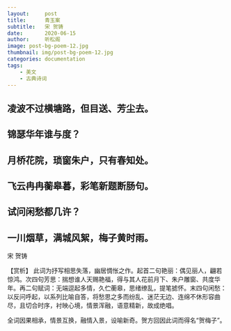 ```yaml
---
layout:     post
title:      青玉案
subtitle:   宋 贺铸
date:       2020-06-15
author:     听松阁
image: post-bg-poem-12.jpg
thumbnail: img/post-bg-poem-12.jpg
categories: documentation
tags:
    - 美文
    - 古典诗词
---
```



## 凌波不过横塘路，但目送、芳尘去。
## 锦瑟华年谁与度？
## 月桥花院，琐窗朱户，只有春知处。

## 飞云冉冉蘅皋暮，彩笔新题断肠句。
## 试问闲愁都几许？
## 一川烟草，满城风絮，梅子黄时雨。

宋 贺铸

【赏析】
此词为抒写相思失落，幽居惆怅之作。起首二句艳丽：偶见丽人，翩若惊鸿。次四句芳思：揣想谁人天赐艳福，得与其人花前月下、朱户雕窗、共度华年。再二句赋词：无端逗起多情，久伫蘅皋，思绪缭乱，提笔摅怀。末四句闲愁：以反问呼起，以系列比喻自答，将愁思之多而纷乱、迷茫无边、连绵不休形容曲尽，且切合时序，衬映心境，情景浑融，语意精新，故成绝唱。

全词因果相承，情景互换，融情入景，设喻新奇。贺方回因此词而得名“贺梅子”。
